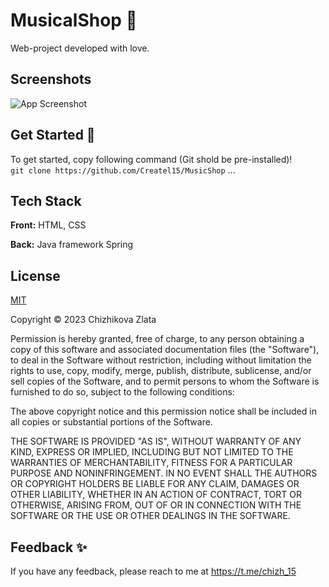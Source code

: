 
# MusicalShop 📝  
Web-project developed with love. 

## Screenshots  
![App Screenshot](https://sun1-86.userapi.com/impg/qeIA_WKvB-wZtoik6pxF5i8NzQ4X2E6Xw7Lv_A/S-iTmEkWmss.jpg?size=1280x610&quality=96&sign=1800afb57b0418e8ebbcae535bb32e5c&type=album)


## Get Started 🚀  
To get started, copy following command (Git shold be pre-installed)!  
```git clone https://github.com/Createl15/MusicShop```
...

## Tech Stack  
**Front:** HTML, CSS 

**Back:** Java framework Spring 


 
## License  
[MIT](https://choosealicense.com/licenses/mit/)  

Copyright © 2023 Chizhikova Zlata

Permission is hereby granted, free of charge, to any person obtaining a copy
of this software and associated documentation files (the "Software"), to deal
in the Software without restriction, including without limitation the rights
to use, copy, modify, merge, publish, distribute, sublicense, and/or sell
copies of the Software, and to permit persons to whom the Software is
furnished to do so, subject to the following conditions:

The above copyright notice and this permission notice shall be included in all
copies or substantial portions of the Software.

THE SOFTWARE IS PROVIDED "AS IS", WITHOUT WARRANTY OF ANY KIND, EXPRESS OR
IMPLIED, INCLUDING BUT NOT LIMITED TO THE WARRANTIES OF MERCHANTABILITY,
FITNESS FOR A PARTICULAR PURPOSE AND NONINFRINGEMENT. IN NO EVENT SHALL THE
AUTHORS OR COPYRIGHT HOLDERS BE LIABLE FOR ANY CLAIM, DAMAGES OR OTHER
LIABILITY, WHETHER IN AN ACTION OF CONTRACT, TORT OR OTHERWISE, ARISING FROM,
OUT OF OR IN CONNECTION WITH THE SOFTWARE OR THE USE OR OTHER DEALINGS IN THE
SOFTWARE.

## Feedback ✨ 
If you have any feedback, please reach to me at https://t.me/chizh_15 
